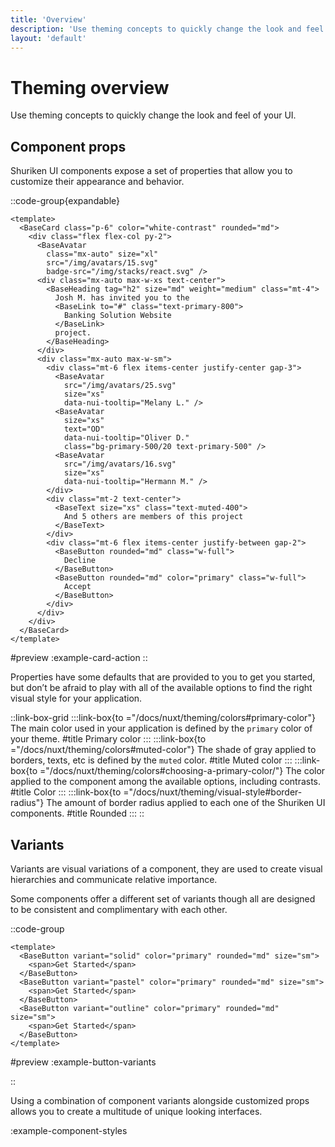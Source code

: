 ```yaml
---
title: 'Overview'
description: 'Use theming concepts to quickly change the look and feel of your UI.'
layout: 'default'
---
```


# Theming overview

Use theming concepts to quickly change the look and feel of your UI.

## Component props

Shuriken UI components expose a set of properties that allow you to customize their appearance and behavior.

::code-group{expandable}

```vue [ExampleCardAction.vue]
<template>
  <BaseCard class="p-6" color="white-contrast" rounded="md">
    <div class="flex flex-col py-2">
      <BaseAvatar 
        class="mx-auto" size="xl" 
        src="/img/avatars/15.svg" 
        badge-src="/img/stacks/react.svg" />
      <div class="mx-auto max-w-xs text-center">
        <BaseHeading tag="h2" size="md" weight="medium" class="mt-4">
          Josh M. has invited you to the
          <BaseLink to="#" class="text-primary-800">
            Banking Solution Website
          </BaseLink>
          project.
        </BaseHeading>
      </div>
      <div class="mx-auto max-w-sm">
        <div class="mt-6 flex items-center justify-center gap-3">
          <BaseAvatar 
            src="/img/avatars/25.svg" 
            size="xs" 
            data-nui-tooltip="Melany L." />
          <BaseAvatar 
            size="xs" 
            text="OD" 
            data-nui-tooltip="Oliver D." 
            class="bg-primary-500/20 text-primary-500" />
          <BaseAvatar 
            src="/img/avatars/16.svg" 
            size="xs" 
            data-nui-tooltip="Hermann M." />
        </div>
        <div class="mt-2 text-center">
          <BaseText size="xs" class="text-muted-400">
            And 5 others are members of this project
          </BaseText>
        </div>
        <div class="mt-6 flex items-center justify-between gap-2">
          <BaseButton rounded="md" class="w-full">
            Decline
          </BaseButton>
          <BaseButton rounded="md" color="primary" class="w-full">
            Accept
          </BaseButton>
        </div>
      </div>
    </div>
  </BaseCard>
</template>
```

#preview
:example-card-action
::

Properties have some defaults that are provided to you to get you started, but don’t be afraid to play with all of the available options to find the right visual style for your application.

::link-box-grid
:::link-box{to ="/docs/nuxt/theming/colors#primary-color"}
The main color used in your application is defined by the `primary` color of your theme.
#title
Primary color
:::
:::link-box{to ="/docs/nuxt/theming/colors#muted-color"}
The shade of gray applied to borders, texts, etc is defined by the `muted` color.
#title
Muted color
:::
:::link-box{to ="/docs/nuxt/theming/colors#choosing-a-primary-color/"}
The color applied to the component among the available options, including contrasts.
#title
Color
:::
:::link-box{to ="/docs/nuxt/theming/visual-style#border-radius"}
The amount of border radius applied to each one of the Shuriken UI components.
#title
Rounded
:::
::

## Variants

Variants are visual variations of a component, they are used to create visual hierarchies and communicate relative importance.

Some components offer a different set of variants though all are designed to be consistent and complimentary with each other.

::code-group

```vue [ExampleButtonVariants.vue]
<template>
  <BaseButton variant="solid" color="primary" rounded="md" size="sm">
    <span>Get Started</span>
  </BaseButton>
  <BaseButton variant="pastel" color="primary" rounded="md" size="sm">
    <span>Get Started</span>
  </BaseButton>
  <BaseButton variant="outline" color="primary" rounded="md" size="sm">
    <span>Get Started</span>
  </BaseButton>
</template>
```

#preview
:example-button-variants

::

Using a combination of component variants alongside customized props allows you to create a multitude of unique looking interfaces.

:example-component-styles